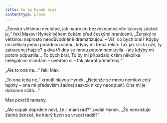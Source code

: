 ```yaml
---
title: Co by Hynek bral
contentType: prose
---
```


„Ženská většinou nechápe, jak naprosto bezvýznamná věc takovej záskok je,“ řekl Maxovi Hynek během čekání před českými hranicemi. „Ženský to většinou naprosto neodůvodněně dramatizujou. – Víš, co bych bral? Kdyby mi udělala jednu pořádnou scénu, kdyby mi třeba řekla: Tak jak sis to užil, ty zatracenej hajzle? a dva tři dny se mnou potom nemluvila – ale kdyby mi potom odpustila… To bych bral. To by mi připadalo k těm několika nelegálním minutám – uvědom si – tak akorát přiměřený.“

„Ale to ona ne…“ řekl Max.

„To ona teda ne,“ kroutil hlavou Hynek. „Nejenže se mnou nemluví celý tejdny – ona mi především žádnej záskok nikdy neodpustí. Ona mi je dokonce sčítá…“

Max pokrčil rameny.

„Ale copak doprdele neví, že ji mám rád?“ zvolal Hynek. „Že neexistuje žádná ženská, ke který bych se vracel radši?“
